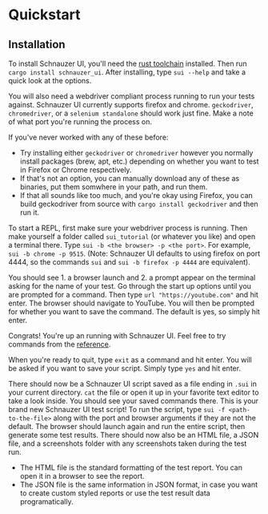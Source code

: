 # Quickstart

## Installation

To install Schnauzer UI, you'll need the [rust toolchain](https://www.rust-lang.org/tools/install) installed.
Then run `cargo install schnauzer_ui`. After installing, type `sui --help` and take a quick look
at the options.

You will also need a webdriver compliant process running to run your tests against. Schnauzer UI currently supports
firefox and chrome. `geckodriver`, `chromedriver`, or a `selenium standalone` should work just fine.
Make a note of what port you're running the process on.

If you've never worked with any of these before:
 - Try installing either `geckodriver` or `chromedriver` however you normally install packages (brew, apt, etc.) depending on whether you want to test in Firefox or Chrome respectively.
 - If that's not an option, you can manually download any of these as binaries, put them somwhere in your path,
 and run them.
 - If that all sounds like too much, and you're okay using Firefox, you can build geckodriver from source with
 `cargo install geckodriver` and then run it.

To start a REPL, first make sure your webdriver process is running.
Then make yourself a folder called `sui_tutorial` (or whatever you like) and open a terminal there. 
Type `sui -b <the browser> -p <the port>`. For example, `sui -b chrome -p 9515`.
(Note: Schnauzer UI defaults to using firefox on port 4444, so the commands `sui` and `sui -b firefox -p 4444` are equivalent).

You should see 1. a browser launch and 2. a prompt appear on the terminal asking for the name of your test.
Go through the start up options until you are prompted for a command. Then type `url "https://youtube.com"`
and hit enter. The browser should navigate to YouTube.
You will then be prompted for whether you want to save the command. The default is yes, so simply hit enter.

Congrats! You're up an running with Schnauzer UI. Feel free to try commands from the [reference](reference/statements_and_commands.md).

When you're ready to quit, type `exit` as a command and hit enter. You will be asked if you want to save your script. 
Simply type `yes` and hit enter.

There should now be a Schnauzer UI script saved as a file ending in `.sui` in your current directory. 
`cat` the file or open it up in your favorite text editor to take a look inside. You should see your saved commands
there. This is your brand new Schnauzer UI test script! To run the script, type `sui -f <path-to-the-file>` along 
with the port and browser arguments if they are not the default. The browser should launch again and run the entire script, then generate some test results. There should now also be an HTML file, a JSON file, and a screenshots folder
with any screenshots taken during the test run. 
- The HTML file is the standard formatting of the test report. You can open it in a browser to see the report.
- The JSON file is the same information in JSON format, in case you want to create custom styled reports or use the 
test result data programatically.





